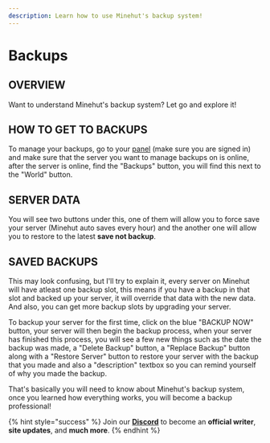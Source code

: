 ```yaml
---
description: Learn how to use Minehut's backup system!
---
```


# Backups

## OVERVIEW

Want to understand Minehut's backup system? Let go and explore it!

## HOW TO GET TO BACKUPS

To manage your backups, go to your [panel](https://minehut.com/panel/minecraft) (make sure you are signed in) and make sure that the server you want to manage backups on is online, after the server is online, find the "Backups" button, you will find this next to the "World" button.

## SERVER DATA

You will see two buttons under this, one of them will allow you to force save your server (Minehut auto saves every hour) and the another one will allow you to restore to the latest **save not backup**.

## SAVED BACKUPS

This may look confusing, but I'll try to explain it, every server on Minehut will have atleast one backup slot, this means if you have a backup in that slot and backed up your server, it will override that data with the new data. And also, you can get more backup slots by upgrading your server. 

To backup your server for the first time, click on the blue "BACKUP NOW" button, your server will then begin the backup process, when your server has finished this process, you will see a few new things such as the date the backup was made, a "Delete Backup" button, a "Replace Backup" button along with a "Restore Server" button to restore your server with the backup that you made and also a "description" textbox so you can remind yourself of why you made the backup.

That's basically you will need to know about Minehut's backup system, once you learned how everything works, you will become a backup professional!

{% hint style="success" %}
Join our [**Discord**](https://discord.gg/TYhH5bK) to become an **official writer**, **site updates**, and **much more**.
{% endhint %}
